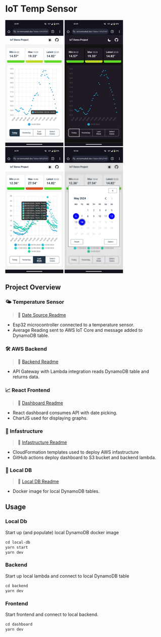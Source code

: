 # IoT Temp Sensor
<div>
  <img
    src='./screenshots/light-theme-single.png'
    alt='Light theme single date'
    width="auto"
    height="400px"
  />
  <img
    src='./screenshots/dark-theme-single.png'
    alt='Dark theme single date'
    width="auto"
    height="400px"
  />
  <img
    src='./screenshots/light-theme-multiple.png'
    alt='Light theme multiple dates'
    width="auto"
    height="400px"
  />
  <img
    src='./screenshots/light-theme-calendar.png'
    alt='Light theme calendar'
    width="auto"
    height="400px"
  />
</div>
  
## Project Overview

### :sun_behind_small_cloud: Temperature Sensor

> :book: [Date Source Readme](/microcontroller/README.md)

- Esp32 microcontroller connected to a temperature sensor.
- Average Reading sent to AWS IoT Core and message added to DynamoDB table.

### 🛠️ AWS Backend

> :book: [Backend Readme](/backend/README.md)

- API Gateway with Lambda integration reads DynamoDB table and returns data.

### 📈 React Frontend

> :book: [Dashboard Readme](/dashboard/README.md)

- React dashboard consumes API with date picking.
- ChartJS used for displaying graphs.

### :bricks: Infastructure

> :book: [Infastructure Readme](/infastructure/README.md)

- CloudFormation templates used to deploy AWS infastructure
- GitHub actions deploy dashboard to S3 bucket and backend lambda.

### :bricks: Local DB

> :book: [Local DB Readme](/local-db/README.md)

- Docker image for local DynamoDB tables.

## Usage

### Local Db

Start up (and populate) local DynamoDB docker image

```
cd local-db
yarn start
yarn dev
```

### Backend

Start up local lambda and connect to local DynamoDB table

```
cd backend
yarn dev
```

### Frontend

Start frontend and connect to local backend.

```
cd dashboard
yarn dev
```
